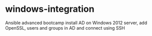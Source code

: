 # windows-integration
Ansible advanced bootcamp install AD on Windows 2012 server, add OpenSSL, users and groups in AD and connect using SSH
